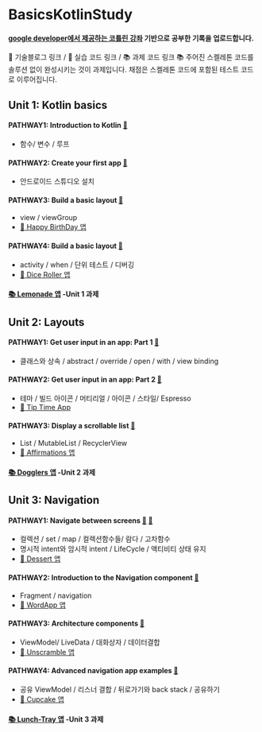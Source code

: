  # BasicsKotlinStudy
#### [google developer에서 제공하는 코틀린 강좌](https://developer.android.com/courses/android-basics-kotlin/course) 기반으로 공부한 기록을 업로드합니다.  

📒 기술블로그 링크 / 📝 실습 코드 링크 / 📚 과제 코드 링크
 📚 주어진 스켈레톤 코드를 솔루션 없이 완성시키는 것이 과제입니다. 채점은 스켈레톤 코드에 포함된 테스트 코드로 이루어집니다.

## Unit 1: Kotlin basics
#### PATHWAY1: Introduction to Kotlin [📒](https://velog.io/@jiwon_choi/Introduction-to-Kotlin)
- 함수/ 변수 / 루프
#### PATHWAY2: Create your first app [📒](https://velog.io/@jiwon_choi/Introduction-to-Kotlin)
- 안드로이드 스튜디오 설치
#### PATHWAY3: Build a basic layout [📒](https://velog.io/@jiwon_choi/Build-a-basic-layout)
- view / viewGroup 
- [📝  Happy BirthDay 앱](/HappyBirthday)
#### PATHWAY4: Build a basic layout [📒](https://velog.io/@jiwon_choi/Build-a-basic-layout)
- activity / when / 단위 테스트 / 디버깅
- [📝 Dice Roller 앱](/DiceRoller)

#### [📚 Lemonade 앱](/Lemonade) -Unit 1 과제

## Unit 2: Layouts
#### PATHWAY1: Get user input in an app: Part 1 [📒](https://velog.io/@jiwon_choi/Unit2-1)
- 클래스와 상속 / abstract / override / open / with / view binding
#### PATHWAY2: Get user input in an app: Part 2 [📒](https://velog.io/@jiwon_choi/Unit2-2)
- 테마 / 빌드 아이콘 / 머티리얼 / 아이콘 / 스타일/ Espresso
- [📝 Tip Time App](/TipTime)
#### PATHWAY3: Display a scrollable list [📒](https://velog.io/@jiwon_choi/Unit2-3)
- List / MutableList / RecyclerView
- [📝  Affirmations 앱](/Affirmations )

#### [📚 Dogglers 앱](/Dogglers) -Unit 2 과제

## Unit 3: Navigation
#### PATHWAY1: Navigate between screens [📒](https://velog.io/@jiwon_choi/Unit3-1) [📒](https://velog.io/@jiwon_choi/Unit-3-12)
- 컬렉션 / set / map / 컬렉션함수들/ 람다 / 고차함수 
- 명시적 intent와 암시적 intent / LifeCycle / 액티비티 상태 유지
- [📝 Dessert 앱](/Dessert)
#### PATHWAY2: Introduction to the Navigation component [📒](https://velog.io/@jiwon_choi/Unit-3-2)
- Fragment / navigation
- [📝 WordApp 앱](/WordApp)
#### PATHWAY3: Architecture components [📒](https://velog.io/@jiwon_choi/Unit-3-3)
- ViewModel/ LiveData / 대화상자 / 데이터결합
- [📝  Unscramble 앱](/Unscramble)
#### PATHWAY4: Advanced navigation app examples [📒](https://velog.io/@jiwon_choi/Unit-3-4)
- 공유 ViewModel / 리스너 결합 / 뒤로가기와 back stack / 공유하기
- [📝 Cupcake 앱](/Cupcake)

#### [📚 Lunch-Tray 앱](/lunch-tray) -Unit 3 과제
